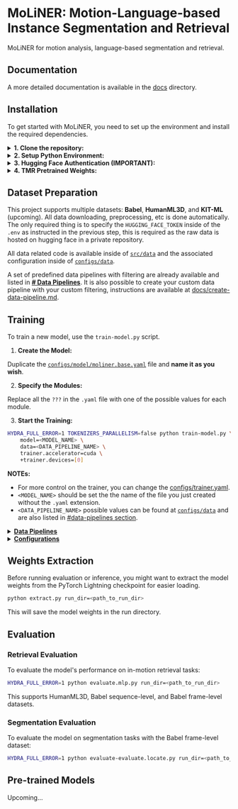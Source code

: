 # MoLiNER: Motion-Language-based Instance Segmentation and Retrieval

MoLiNER for motion analysis, language-based segmentation and retrieval.

## Documentation

A more detailed documentation is available in the [docs](./docs/README.md) directory.

## Installation

To get started with MoLiNER, you need to set up the environment and install the required dependencies.

<details>
<summary><b>1. Clone the repository:</b></summary>

```bash
git clone https://github.com/raideno/MoLiNER.git
cd MoLiNER
```
</details>

<details>
<summary><b>2. Setup Python Environment:</b></summary>

```bash
python -m venv .venv
# On macOS and Linux
source .venv/bin/activate
# On Windows
.venv\Scripts\activate
# NOTE: installing the dependencies
pip install -r requirements.txt
```
</details>

<details>
<summary><b>3. Hugging Face Authentication (IMPORTANT):</b></summary>

Rename the [`.env.example`](./.env.example) to `.env` and replace the `xxx` value with the appropriate values.
</details>

<details>
<summary><b>4. TMR Pretrained Weights:</b></summary>

```bash
bash scripts/download-tmr-pretrained-models.sh
```
</details>

## Dataset Preparation

This project supports multiple datasets: **Babel**, **HumanML3D**, and **KIT-ML** (upcoming). All data downloading, preprocessing, etc is done automatically. The only required thing is to specify the `HUGGING_FACE_TOKEN` inside of the `.env` as instructed in the previous step, this is required as the raw data is hosted on hugging face in a private repository.

All data related code is available inside of [`src/data`](./src/data/) and the associated configuration inside of [`configs/data`](./configs/data/).

A set of predefined data pipelines with filtering are already available and listed in [**# Data Pipelines**](#data-pipelines). It is also possible to create your custom data pipeline with your custom filtering, instructions are available at [docs/create-data-pipeline.md](./docs/create-data-pipeline.md).

## Training

To train a new model, use the `train-model.py` script.

1. **Create the Model:**

Duplicate the [`configs/model/moliner.base.yaml`](./configs/model/moliner.base.yaml) file and **name it as you wish**.

2. **Specify the Modules:**

Replace all the `???` in the `.yaml` file with one of the possible values for each module.

3. **Start the Training:**

```bash
HYDRA_FULL_ERROR=1 TOKENIZERS_PARALLELISM=false python train-model.py \
    model=<MODEL_NAME> \
    data=<DATA_PIPELINE_NAME> \
    trainer.accelerator=cuda \
    +trainer.devices=[0]
```

**NOTEs:**

- For more control on the trainer, you can change the [configs/trainer.yaml](./configs/trainer.yaml).
- `<MODEL_NAME>` should be set the the name of the file you just created without the `.yaml` extension.
- `<DATA_PIPELINE_NAME>` possible values can be found at [`configs/data`](./configs/data/) and are also listed in [#data-pipelines section](#data-pipelines).


<details>

<summary><b><u>Data Pipelines</u></b></summary>

### Data Pipelines

| **Data Variants**                                                                              | **Description**                                                  |
| ---------------------------------------------------------------------------------------------- | ---------------------------------------------------------------- |
| [`babel/base`](./configs/data/babel/base.yaml)                                                 | Babel dataset for motion-language segmentation.                  |
| [`babel/separate`](./configs/data/babel/separate.yaml)                                         | Frame and sequence annotations are put in different samples.     |
| [`babel/20/base`](./configs/data/babel/20/base.yaml)                                           | Babel dataset with sequence-level annotations.                   |
| [`babel/20/standardized/chunking/16`](./configs/data/babel/20/standardized/chunking/16.yaml)   | Babel dataset with chunk-based annotations. 16 Frames per span.  |
| [`babel/20/standardized/windowing/16`](./configs/data/babel/20/standardized/windowing/16.yaml) | Babel dataset with window-based annotations. 16 Frames per span. |
| [`hml3d/base`](./configs/data/hml3d/base.yaml)                                                 | HumanML3D dataset for 3D motion-language tasks.                  |
| [`mixed/base`](./configs/data/mixed/base.yaml)                                                 | A mix of HML3D and Babel dataset.                                |

**`RUN_DIR`:** Once training started, a directory inside the [`out`](./out) directory will be created, model weights, logs, etc will be stored there, this directory will be referred to as `run_dir` in the rest of the documentation.

</details>

<details>

<summary><b><u>Configurations</u></b></summary>

### Configurations

This project uses [Hydra](https://hydra.cc/) for configuration management. This allows for a flexible and composable way to configure experiments.

The main configuration files are located in the [`configs/`](./configs/) directory.

- [`defaults.yaml`](./configs/defaults.yaml): Contains global default settings.
- [`train-model.yaml`](./configs/train-model.yaml), [`test-model.yaml`](./configs/test-model.yaml), etc.: Main configuration files for different scripts.
- [`configs/model/moliner.yaml`](./configs/model/moliner.yaml): Configuration for the model architecture (e.g., encoders, decoders).
- [`configs/data/`](./configs/data/): Configuration for datasets.
- [`configs/trainer.yaml`](./configs/trainer.yaml): Configuration for the PyTorch Lightning trainer.

You can override any configuration setting from the command line. For example:

```bash
python train-model.py data=<data-name> model=<model-name> trainer.max_epochs=100
```

This command will train the specified model on the specified dataset for 100 epochs.

Refers to [Hydra's Documentation](https://hydra.cc/) for more infos about how to use Hydra.
</details>

## Weights Extraction

Before running evaluation or inference, you might want to extract the model weights from the PyTorch Lightning checkpoint for easier loading.

```bash
python extract.py run_dir=<path_to_run_dir>
```

This will save the model weights in the run directory.

## Evaluation

### Retrieval Evaluation

To evaluate the model's performance on in-motion retrieval tasks:

```bash
HYDRA_FULL_ERROR=1 python evaluate.mlp.py run_dir=<path_to_run_dir>
```

This supports HumanML3D, Babel sequence-level, and Babel frame-level datasets.

### Segmentation Evaluation

To evaluate the model on segmentation tasks with the Babel frame-level dataset:

```bash
HYDRA_FULL_ERROR=1 python evaluate-evaluate.locate.py run_dir=<path_to_run_dir>
```

## Pre-trained Models

Upcoming...
